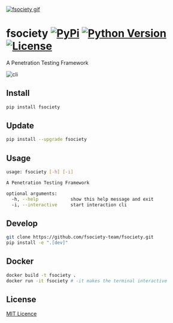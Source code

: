 [![fsociety gif](https://raw.githubusercontent.com/fsociety-team/fsociety/master/images/fsociety.gif)](https://fsociety.dev/)

[comment]: # "TODO: Replace with fsociety gif in the same style"

# fsociety [![PyPi](https://img.shields.io/pypi/v/fsociety?style=flat-square)](https://pypi.org/project/fsociety/) [![Python Version](https://img.shields.io/pypi/pyversions/fsociety?color=orange&style=flat-square)](https://www.python.org/downloads/) [![License](https://img.shields.io/pypi/l/fsociety?style=flat-square)](https://github.com/fsociety-team/fsociety/blob/master/LICENSE)

A Penetration Testing Framework

[comment]: # "UPDATE: Add CLI graphic here"

![cli](https://raw.githubusercontent.com/fsociety-team/fsociety/master/images/cli.png)

## Install

```bash
pip install fsociety
```

## Update

```bash
pip install --upgrade fsociety
```

## Usage

```bash
usage: fsociety [-h] [-i]

A Penetration Testing Framework

optional arguments:
  -h, --help            show this help message and exit
  -i, --interactive     start interaction cli
```

## Develop

```bash
git clone https://github.com/fsociety-team/fsociety.git
pip install -e ".[dev]"
```

## Docker

```bash
docker build -t fsociety .
docker run -it fsociety # -it makes the terminal interactive
```

## License

[MIT Licence](https://github.com/fsociety-team/fsociety/blob/master/LICENSE)
